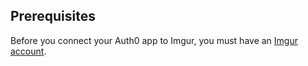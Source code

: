 ## Prerequisites
Before you connect your Auth0 app to Imgur, you must have an [Imgur account](https://imgur.com/register).
